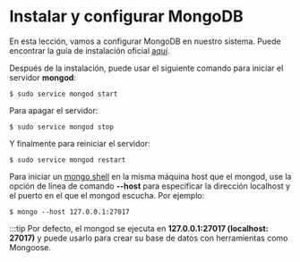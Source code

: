 # Instalar y configurar MongoDB

En esta lección, vamos a configurar MongoDB en nuestro sistema. Puede encontrar la guía de instalación oficial [aquí](https://docs.mongodb.com/manual/installation/).

Después de la instalación, puede usar el siguiente comando para iniciar el servidor **mongod**:
    
    $ sudo service mongod start 

Para apagar el servidor:
        
    $ sudo service mongod stop 


Y finalmente para reiniciar el servidor:
    
    $ sudo service mongod restart 


Para iniciar un [mongo shell]() en la misma máquina host que el mongod, use la opción de línea de comando **--host** para especificar la dirección localhost y el puerto en el que el mongod escucha. Por ejemplo:

    $ mongo --host 127.0.0.1:27017 

:::tip
Por defecto, el mongod se ejecuta en **127.0.0.1:27017 (localhost: 27017)** y puede usarlo para crear su base de datos con herramientas como Mongoose.